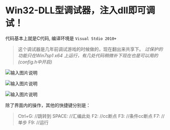  
Win32-DLL型调试器，注入dll即可调试！
========

代码基本上就是C代码, 编译环境是 ```Visual Stdio 2010+```

 > 这个调试器是几年前调试游戏的时候做的，现在翻出来共享下。
 > _过保护的功能只在Win7sp1 x64 上运行，有几处代码稍微补下现在也是可以用的 (config.h中开启)_ 


![输入图片说明](http://git.oschina.net/uploads/images/2016/1112/183732_e8f850a9_632350.png "在这里输入图片标题")

![输入图片说明](http://git.oschina.net/uploads/images/2016/1112/183736_f0248972_632350.png "在这里输入图片标题")

![输入图片说明](http://git.oschina.net/uploads/images/2016/1112/183742_0ba40c5b_632350.png "在这里输入图片标题")

除了界面内的操作，其他的快捷键分别是：
       
> 
> Ctrl+G:      //跳转到
> SPACE: //汇编此处
> F2:    //cc断点
> F3:    //条件cc断点
> F7:    //单步
> F9:    //运行
> 
